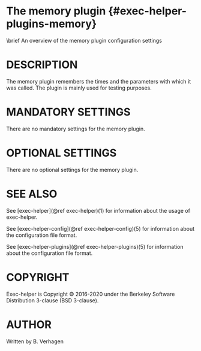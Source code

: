 The memory plugin  {#exec-helper-plugins-memory}
=================
\brief An overview of the memory plugin configuration settings

# DESCRIPTION
The memory plugin remembers the times and the parameters with which it was called. The plugin is mainly used for testing purposes.

# MANDATORY SETTINGS
There are no mandatory settings for the memory plugin.

# OPTIONAL SETTINGS
There are no optional settings for the memory plugin.

# SEE ALSO
See [exec-helper](@ref exec-helper)(1) for information about the usage of exec-helper.

See [exec-helper-config](@ref exec-helper-config)(5) for information about the configuration file format.

See [exec-helper-plugins](@ref exec-helper-plugins)(5) for information about the configuration file format.

# COPYRIGHT
Exec-helper is Copyright &copy; 2016-2020 under the Berkeley Software Distribution 3-clause (BSD 3-clause).

# AUTHOR
Written by B. Verhagen
